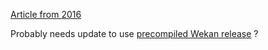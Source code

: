 [Article from 2016](https://www.cloudfoundry.org/100-day-challenge-082-running-wekan-cloud-foundry/)

Probably needs update to use [precompiled Wekan release](https://www.cloudfoundry.org/100-day-challenge-082-running-wekan-cloud-foundry/) ? 